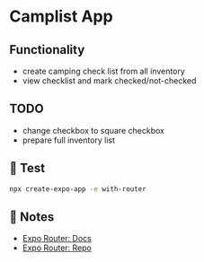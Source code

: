 # Camplist App

## Functionality

- create camping check list from all inventory
- view checklist and mark checked/not-checked

## TODO
- change checkbox to square checkbox
- prepare full inventory list

## 🚀 Test

```sh
npx create-expo-app -e with-router
```

## 📝 Notes

- [Expo Router: Docs](https://expo.github.io/router)
- [Expo Router: Repo](https://github.com/expo/router)

